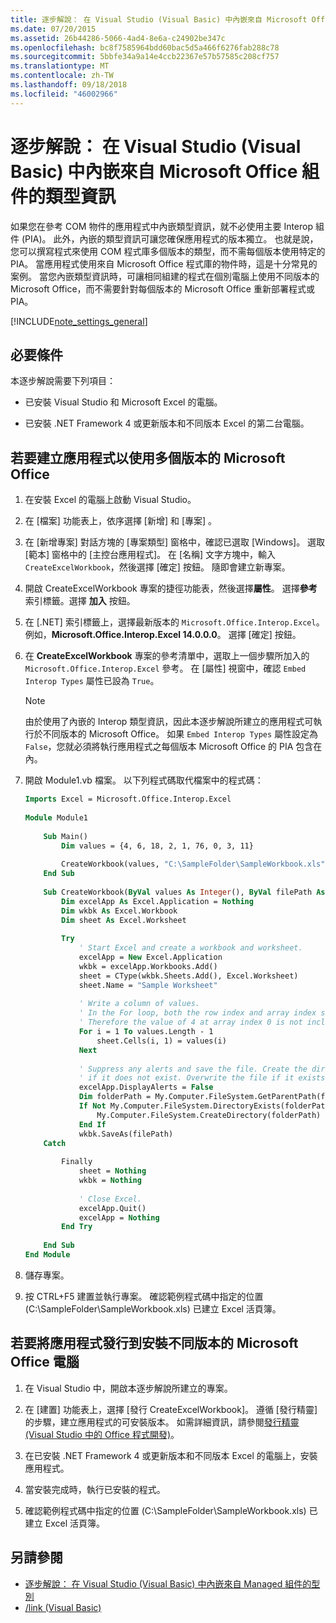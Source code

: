 ```yaml
---
title: 逐步解說： 在 Visual Studio (Visual Basic) 中內嵌來自 Microsoft Office 組件的類型資訊
ms.date: 07/20/2015
ms.assetid: 26b44286-5066-4ad4-8e6a-c24902be347c
ms.openlocfilehash: bc8f7585964bdd60bac5d5a466f6276fab288c78
ms.sourcegitcommit: 5bbfe34a9a14e4ccb22367e57b57585c208cf757
ms.translationtype: MT
ms.contentlocale: zh-TW
ms.lasthandoff: 09/18/2018
ms.locfileid: "46002966"
---
```

# <a name="walkthrough-embedding-type-information-from-microsoft-office-assemblies-in-visual-studio-visual-basic"></a>逐步解說： 在 Visual Studio (Visual Basic) 中內嵌來自 Microsoft Office 組件的類型資訊
如果您在參考 COM 物件的應用程式中內嵌類型資訊，就不必使用主要 Interop 組件 (PIA)。 此外，內嵌的類型資訊可讓您確保應用程式的版本獨立。 也就是說，您可以撰寫程式來使用 COM 程式庫多個版本的類型，而不需每個版本使用特定的 PIA。 當應用程式使用來自 Microsoft Office 程式庫的物件時，這是十分常見的案例。 當您內嵌類型資訊時，可讓相同組建的程式在個別電腦上使用不同版本的 Microsoft Office，而不需要針對每個版本的 Microsoft Office 重新部署程式或 PIA。  
  
[!INCLUDE[note_settings_general](~/includes/note-settings-general-md.md)]  
  
## <a name="prerequisites"></a>必要條件  
 本逐步解說需要下列項目：  
  
-   已安裝 Visual Studio 和 Microsoft Excel 的電腦。  
  
-   已安裝 .NET Framework 4 或更新版本和不同版本 Excel 的第二台電腦。  
  
##  <a name="BKMK_createapp"></a> 若要建立應用程式以使用多個版本的 Microsoft Office  
  
1.  在安裝 Excel 的電腦上啟動 Visual Studio。  
  
2.  在 [檔案]  功能表上，依序選擇 [新增] 和 [專案] 。  
  
3.  在 [新增專案] 對話方塊的 [專案類型] 窗格中，確認已選取 [Windows]。 選取 [範本] 窗格中的 [主控台應用程式]。 在 [名稱] 文字方塊中，輸入 `CreateExcelWorkbook`，然後選擇 [確定] 按鈕。 隨即會建立新專案。  
  
4.  開啟 CreateExcelWorkbook 專案的捷徑功能表，然後選擇**屬性**。 選擇**參考** 索引標籤。選擇  **加入**  按鈕。  
  
5.  在 [.NET] 索引標籤上，選擇最新版本的 `Microsoft.Office.Interop.Excel`。 例如，**Microsoft.Office.Interop.Excel 14.0.0.0**。 選擇 [確定]  按鈕。  
  
6.  在 **CreateExcelWorkbook** 專案的參考清單中，選取上一個步驟所加入的 `Microsoft.Office.Interop.Excel` 參考。 在 [屬性] 視窗中，確認 `Embed Interop Types` 屬性已設為 `True`。  
  
    > [!NOTE]
    >  由於使用了內嵌的 Interop 類型資訊，因此本逐步解說所建立的應用程式可執行於不同版本的 Microsoft Office。 如果 `Embed Interop Types` 屬性設定為 `False`，您就必須將執行應用程式之每個版本 Microsoft Office 的 PIA 包含在內。  
  
7.  開啟 Module1.vb 檔案。 以下列程式碼取代檔案中的程式碼：  
  
    ```vb  
    Imports Excel = Microsoft.Office.Interop.Excel  
  
    Module Module1  
  
        Sub Main()  
            Dim values = {4, 6, 18, 2, 1, 76, 0, 3, 11}  
  
            CreateWorkbook(values, "C:\SampleFolder\SampleWorkbook.xls")  
        End Sub  
  
        Sub CreateWorkbook(ByVal values As Integer(), ByVal filePath As String)  
            Dim excelApp As Excel.Application = Nothing  
            Dim wkbk As Excel.Workbook  
            Dim sheet As Excel.Worksheet  
  
            Try  
                ' Start Excel and create a workbook and worksheet.  
                excelApp = New Excel.Application  
                wkbk = excelApp.Workbooks.Add()  
                sheet = CType(wkbk.Sheets.Add(), Excel.Worksheet)  
                sheet.Name = "Sample Worksheet"  
  
                ' Write a column of values.  
                ' In the For loop, both the row index and array index start at 1.  
                ' Therefore the value of 4 at array index 0 is not included.  
                For i = 1 To values.Length - 1  
                    sheet.Cells(i, 1) = values(i)  
                Next  
  
                ' Suppress any alerts and save the file. Create the directory   
                ' if it does not exist. Overwrite the file if it exists.  
                excelApp.DisplayAlerts = False  
                Dim folderPath = My.Computer.FileSystem.GetParentPath(filePath)  
                If Not My.Computer.FileSystem.DirectoryExists(folderPath) Then  
                    My.Computer.FileSystem.CreateDirectory(folderPath)  
                End If  
                wkbk.SaveAs(filePath)  
        Catch  
  
            Finally  
                sheet = Nothing  
                wkbk = Nothing  
  
                ' Close Excel.  
                excelApp.Quit()  
                excelApp = Nothing  
            End Try  
  
        End Sub  
    End Module  
    ```  
  
8.  儲存專案。  
  
9. 按 CTRL+F5 建置並執行專案。 確認範例程式碼中指定的位置 (C:\SampleFolder\SampleWorkbook.xls) 已建立 Excel 活頁簿。  
  
##  <a name="BKMK_publishapp"></a> 若要將應用程式發行到安裝不同版本的 Microsoft Office 電腦  
  
1.  在 Visual Studio 中，開啟本逐步解說所建立的專案。  
  
2.  在 [建置] 功能表上，選擇 [發行 CreateExcelWorkbook]。 遵循 [發行精靈] 的步驟，建立應用程式的可安裝版本。 如需詳細資訊，請參閱[發行精靈 (Visual Studio 中的 Office 程式開發)](/visualstudio/vsto/publish-wizard-office-development-in-visual-studio)。  
  
3.  在已安裝 .NET Framework 4 或更新版本和不同版本 Excel 的電腦上，安裝應用程式。  
  
4.  當安裝完成時，執行已安裝的程式。  
  
5.  確認範例程式碼中指定的位置 (C:\SampleFolder\SampleWorkbook.xls) 已建立 Excel 活頁簿。  
  
## <a name="see-also"></a>另請參閱

- [逐步解說： 在 Visual Studio (Visual Basic) 中內嵌來自 Managed 組件的型別](../../../../visual-basic/programming-guide/concepts/assemblies-gac/walkthrough-embedding-types-from-managed-assemblies-in-vs.md)  
- [/link (Visual Basic)](../../../../visual-basic/reference/command-line-compiler/link.md)
